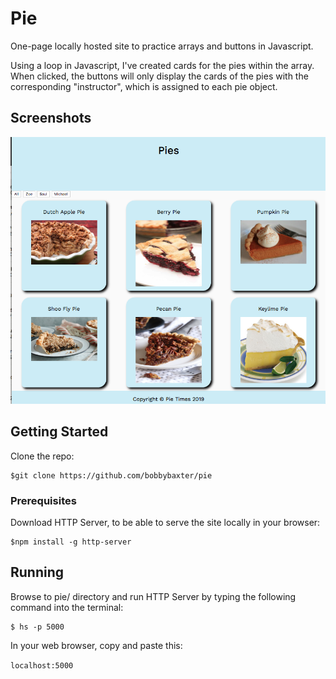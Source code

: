 # Pie
One-page locally hosted site to practice arrays and buttons in Javascript.

Using a loop in Javascript, I've created cards for the pies within the array.  When clicked, the buttons will only display the cards of the pies with the corresponding "instructor", which is assigned to each pie object.

## Screenshots
![image of pies website](https://raw.githubusercontent.com/bobbybaxter/pie/master/img/pie-screenshot.png)

## Getting Started
Clone the repo:
```
$git clone https://github.com/bobbybaxter/pie
```

### Prerequisites
Download HTTP Server, to be able to serve the site locally in your browser:
```
$npm install -g http-server
```

## Running
Browse to pie/ directory and run HTTP Server by typing the following command into the terminal:
```
$ hs -p 5000
```

In your web browser, copy and paste this:

 `localhost:5000`
